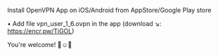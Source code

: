 Install OpenVPN App on iOS/Android from AppStore/Google Play store

• Add file vpn_user_1_6.ovpn in the app (download ↘️: https://encr.pw/TiGOL)

You're welcome! 👏☺️🎉

